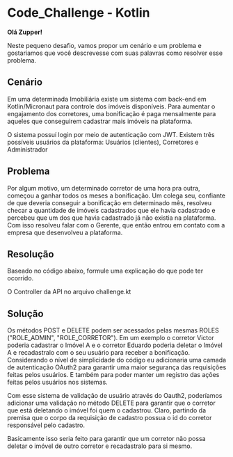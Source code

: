 # Code_Challenge - Kotlin

**Olá Zupper!**

Neste pequeno desafio, vamos propor um cenário e um problema e gostariamos que você descrevesse com suas palavras como resolver esse problema.

## Cenário
Em uma determinada Imobiliária existe um sistema com back-end em Kotlin/Micronaut para controle dos imóveis disponíveis.
Para aumentar o engajamento dos corretores, uma bonificação é paga mensalmente para aqueles que conseguirem cadastrar mais imóveis na plataforma.

O sistema possuí login por meio de autenticação com JWT. Existem três possíveis usuários da plataforma: Usuários (clientes), Corretores e Administrador

## Problema
Por algum motivo, um determinado corretor de uma hora pra outra, começou a ganhar todos os meses a bonificação. Um colega seu, confiante de que deveria conseguir
a bonificação em determinado mês, resolveu checar a quantidade de imóveis cadastrados que ele havia cadastrado e percebeu que um dos que havia cadastrado já não
existia na plataforma. Com isso resolveu falar com o Gerente, que então entrou em contato com a empresa que desenvolveu a plataforma.

## Resolução
Baseado no código abaixo, formule uma explicação do que pode ter ocorrido.

O Controller da API no arquivo challenge.kt

## Solução

Os métodos POST e DELETE podem ser acessados pelas mesmas ROLES ("ROLE_ADMIN", "ROLE_CORRETOR"). Em um exemplo o corretor Victor poderia cadastrar o Imóvel A e o corretor Eduardo poderia deletar o Imóvel A e recadastralo com o seu usuário para receber a bonificação. Considerando o nível de simplicidade do código eu adicionaria uma camada de autenticação OAuth2 para garantir uma maior segurança das requisições feitas pelos usuários. E também para poder manter um registro das ações feitas pelos usuários nos sistemas.

Com esse sistema de validação de usuário através do Oauth2, poderíamos adicionar uma validação no método DELETE para garantir que o corretor que está deletando o imóvel foi quem o cadastrou. Claro, partindo da premisa que o corpo da requisição de cadastro possua o id do corretor responsável pelo cadastro.

Basicamente isso seria feito para garantir que um corretor não possa deletar o imóvel de outro corretor e recadastralo para si mesmo.